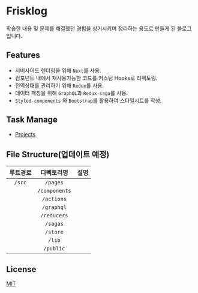 # Frisklog

학습한 내용 및 문제를 해결했던 경험을 상기시키며 정리하는 용도로 만들게 된 블로그입니다.

## Features

- 서버사이드 렌더링을 위해 `Next`를 사용.
- 컴포넌트 내에서 재사용가능한 코드를 커스텀 Hooks로 리펙토링.
- 전역상태를 관리하기 위해 `Redux`를 사용.
- 데이터 패칭을 위해 `GraphQL`과 `Redux-saga`를 사용.
- `Styled-components` 와 `Bootstrap`를 활용하여 스타일시트를 작성.

## Task Manage

- [Projects](https://github.com/users/donghoon4907/projects/1)

## File Structure(업데이트 예정)

| 루트경로 |  디렉토리명   | 설명 |
| :------: | :-----------: | :--: |
|  `/src`  |   `/pages`    |      |
|          | `/components` |      |
|          |  `/actions`   |      |
|          |  `/graphql`   |      |
|          |  `/reducers`  |      |
|          |   `/sagas`    |      |
|          |   `/store`    |      |
|          |    `/lib`     |      |
|          |   `/public`   |      |

## License

[MIT](License)
